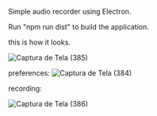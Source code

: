 Simple audio recorder using Electron.

Run "npm run dist" to build the application.

this is how it looks.

![Captura de Tela (385)](https://user-images.githubusercontent.com/56653059/203140029-0d513cb3-fdd1-4058-81ef-f38024e43cef.png)


preferences: 
![Captura de Tela (384)](https://user-images.githubusercontent.com/56653059/203139738-93000744-97e9-46fa-868f-25dc5543a5f4.png)

recording: 

![Captura de Tela (386)](https://user-images.githubusercontent.com/56653059/203140123-2bf34518-71ff-47f6-9f2a-84e6cf1b64ed.png)
